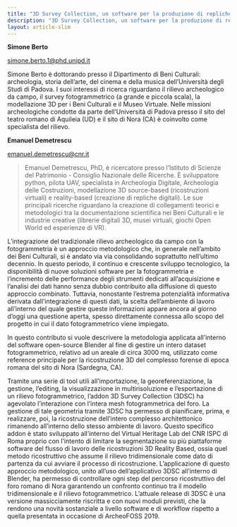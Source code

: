 ```yaml
---
title: "3D Survey Collection, un software per la produzione di repliche digitali. Il caso studio del foro romano di Nora (Sardegna, CA)"
description: "3D Survey Collection, un software per la produzione di repliche digitali. Il caso studio del foro romano di Nora (Sardegna, CA)"
layout: article-slim
---
```

**Simone Berto**

[simone.berto.1@phd.unipd.it](mailto:simone.berto.1@phd.unipd.it)

Simone Berto è dottorando presso il Dipartimento di Beni Culturali: archeologia, storia dell’arte, del cinema e della musica dell’Università degli Studi di Padova. I suoi interessi di ricerca riguardano il rilievo archeologico da campo, il survey fotogrammetrico (a grande e piccola scala), la modellazione 3D per i Beni Culturali e il Museo Virtuale. Nelle missioni archeologiche condotte da parte dell’Università di Padova presso il sito del teatro romano di Aquileia (UD) e il sito di Nora (CA) è coinvolto come specialista del rilievo.

**Emanuel Demetrescu**

[emanuel.demetrescu@cnr.it](mailto:emanuel.demetrescu@cnr.it)

> Emanuel Demetrescu, PhD, è ricercatore presso l’Istituto di Scienze del Patrimonio - Consiglio Nazionale delle Ricerche. È sviluppatore python, pilota UAV, specialista in Archeologia Digitale, Archeologia delle Costruzioni, modellazione 3D source-based (ricostruzioni virtuali) e reality-based (creazione di repliche digitali). Le sue principali ricerche riguardano la creazione di collegamenti teorici e metodologici tra la documentazione scientifica nei Beni Culturali e le industrie creative (librerie digitali 3D, musei virtuali, giochi Open World ed esperienze di VR).

L’integrazione del tradizionale rilievo archeologico da campo con la fotogrammetria è un approccio metodologico che, in generale nell’ambito dei Beni Culturali, si è andato via via consolidando soprattutto nell’ultimo decennio. In questo periodo, il continuo e crescente sviluppo tecnologico, la disponibilità di nuove soluzioni software per la fotogrammetria e l’incremento delle performance degli strumenti dedicati all’acquisizione e l’analisi dei dati hanno senza dubbio contribuito alla diffusione di questo approccio combinato. Tuttavia, nonostante l’estrema potenzialità informativa derivata dall’integrazione di questi dati, la scelta dell’ambiente di lavoro all’interno del quale gestire queste informazioni appare ancora al giorno d’oggi una questione aperta, spesso direttamente connessa allo scopo del progetto in cui il dato fotogrammetrico viene impiegato.

In questo contributo si vuole descrivere la metodologia applicata all’interno del software open-source Blender al fine di gestire un intero dataset fotogrammetrico, relativo ad un areale di circa 3000 mq, utilizzato come reference principale per la ricostruzione 3D del complesso forense di epoca romana del sito di Nora (Sardegna, CA).

Tramite una serie di tool utili all’importazione, la georeferenziazione, la gestione, l’editing, la visualizzazione in multirisoluzione e l’esportazione di un rilievo fotogrammetrico, l’addon 3D Survey Collection (3DSC) ha agevolato l’interazione con l’intera mesh fotogrammetrica del foro. La gestione di tale geometria tramite 3DSC ha permesso di pianificare, prima, e realizzare, poi, la ricostruzione dell’intero complesso architettonico rimanendo all’interno dello stesso ambiente di lavoro. Questo specifico addon è stato sviluppato all’interno del Virtual Heritage Lab del CNR ISPC di Roma proprio con l’intento di limitare la segmentazione su più piattaforme software del flusso di lavoro delle ricostruzioni 3D Reality Based, ossia quel metodo ricostruttivo che assume il rilievo tridimensionale come dato di partenza da cui avviare il processo di ricostruzione. L’applicazione di questo approccio metodologico, unito all’uso dell’applicativo 3DSC all’interno di Blender, ha permesso di controllare ogni step del percorso ricostruttivo del foro romano di Nora garantendo un confronto continuo tra il modello tridimensionale e il rilievo fotogrammetrico. L’attuale release di 3DSC è una versione massicciamente riscritta e con nuovi moduli previsti, che la rendono una novità sostanziale a livello software e di workflow rispetto a quella presentata in occasione di ArcheoFOSS 2019.

